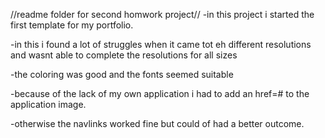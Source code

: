 //readme folder for second homwork project//
-in this project i started the first template for my portfolio.

-in this i found a lot of struggles when it came tot eh different resolutions and wasnt able to complete the resolutions for all sizes

-the coloring was good and the fonts seemed suitable

-because of the lack of my own application i had to add an href=# to the application image.

-otherwise the navlinks worked fine but could of had a better outcome.
